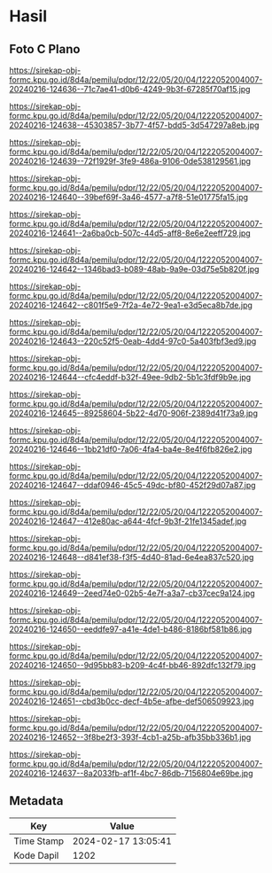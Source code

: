 # Hasil

## Foto C Plano

https://sirekap-obj-formc.kpu.go.id/8d4a/pemilu/pdpr/12/22/05/20/04/1222052004007-20240216-124636--71c7ae41-d0b6-4249-9b3f-67285f70af15.jpg

https://sirekap-obj-formc.kpu.go.id/8d4a/pemilu/pdpr/12/22/05/20/04/1222052004007-20240216-124638--45303857-3b77-4f57-bdd5-3d547297a8eb.jpg

https://sirekap-obj-formc.kpu.go.id/8d4a/pemilu/pdpr/12/22/05/20/04/1222052004007-20240216-124639--72f1929f-3fe9-486a-9106-0de538129561.jpg

https://sirekap-obj-formc.kpu.go.id/8d4a/pemilu/pdpr/12/22/05/20/04/1222052004007-20240216-124640--39bef69f-3a46-4577-a7f8-51e01775fa15.jpg

https://sirekap-obj-formc.kpu.go.id/8d4a/pemilu/pdpr/12/22/05/20/04/1222052004007-20240216-124641--2a6ba0cb-507c-44d5-aff8-8e6e2eeff729.jpg

https://sirekap-obj-formc.kpu.go.id/8d4a/pemilu/pdpr/12/22/05/20/04/1222052004007-20240216-124642--1346bad3-b089-48ab-9a9e-03d75e5b820f.jpg

https://sirekap-obj-formc.kpu.go.id/8d4a/pemilu/pdpr/12/22/05/20/04/1222052004007-20240216-124642--c801f5e9-7f2a-4e72-9ea1-e3d5eca8b7de.jpg

https://sirekap-obj-formc.kpu.go.id/8d4a/pemilu/pdpr/12/22/05/20/04/1222052004007-20240216-124643--220c52f5-0eab-4dd4-97c0-5a403fbf3ed9.jpg

https://sirekap-obj-formc.kpu.go.id/8d4a/pemilu/pdpr/12/22/05/20/04/1222052004007-20240216-124644--cfc4eddf-b32f-49ee-9db2-5b1c3fdf9b9e.jpg

https://sirekap-obj-formc.kpu.go.id/8d4a/pemilu/pdpr/12/22/05/20/04/1222052004007-20240216-124645--89258604-5b22-4d70-906f-2389d41f73a9.jpg

https://sirekap-obj-formc.kpu.go.id/8d4a/pemilu/pdpr/12/22/05/20/04/1222052004007-20240216-124646--1bb21df0-7a06-4fa4-ba4e-8e4f6fb826e2.jpg

https://sirekap-obj-formc.kpu.go.id/8d4a/pemilu/pdpr/12/22/05/20/04/1222052004007-20240216-124647--ddaf0946-45c5-49dc-bf80-452f29d07a87.jpg

https://sirekap-obj-formc.kpu.go.id/8d4a/pemilu/pdpr/12/22/05/20/04/1222052004007-20240216-124647--412e80ac-a644-4fcf-9b3f-21fe1345adef.jpg

https://sirekap-obj-formc.kpu.go.id/8d4a/pemilu/pdpr/12/22/05/20/04/1222052004007-20240216-124648--d841ef38-f3f5-4d40-81ad-6e4ea837c520.jpg

https://sirekap-obj-formc.kpu.go.id/8d4a/pemilu/pdpr/12/22/05/20/04/1222052004007-20240216-124649--2eed74e0-02b5-4e7f-a3a7-cb37cec9a124.jpg

https://sirekap-obj-formc.kpu.go.id/8d4a/pemilu/pdpr/12/22/05/20/04/1222052004007-20240216-124650--eeddfe97-a41e-4de1-b486-8186bf581b86.jpg

https://sirekap-obj-formc.kpu.go.id/8d4a/pemilu/pdpr/12/22/05/20/04/1222052004007-20240216-124650--9d95bb83-b209-4c4f-bb46-892dfc132f79.jpg

https://sirekap-obj-formc.kpu.go.id/8d4a/pemilu/pdpr/12/22/05/20/04/1222052004007-20240216-124651--cbd3b0cc-decf-4b5e-afbe-def506509923.jpg

https://sirekap-obj-formc.kpu.go.id/8d4a/pemilu/pdpr/12/22/05/20/04/1222052004007-20240216-124652--3f8be2f3-393f-4cb1-a25b-afb35bb336b1.jpg

https://sirekap-obj-formc.kpu.go.id/8d4a/pemilu/pdpr/12/22/05/20/04/1222052004007-20240216-124637--8a2033fb-af1f-4bc7-86db-7156804e69be.jpg


## Metadata

| Key        | Value               |
| ---------- | ------------------- |
| Time Stamp | 2024-02-17 13:05:41 |
| Kode Dapil | 1202                |



